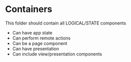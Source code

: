 # Containers

This folder should contain all LOGICAL/STATE components

- Can have app state
- Can perform remote actions
- Can be a page component
- Can have presentation
- Can include view/presentation components
